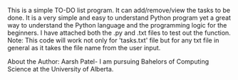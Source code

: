 This is a simple TO-DO list program. It can add/remove/view the tasks to be done. It is a very simple and easy to understand Python program yet a great way
to understand the Python language and the programming logic for the beginners.
I have attached both the .py and .txt files to test out the function. 
Note: This code will work not only for 'tasks.txt' file but for any txt file in general as it takes the file name from the user input.

About the Author:
Aarsh Patel- I am pursuing Bahelors of Computing Science at the University of Alberta.
